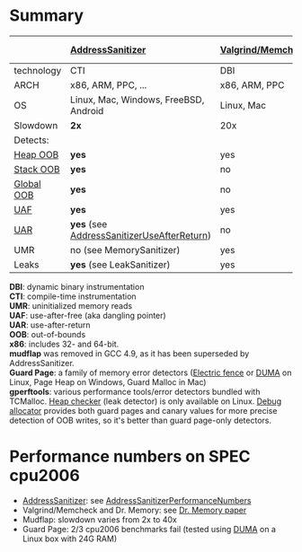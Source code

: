 # Summary

|                                         | [AddressSanitizer](AddressSanitizer)           | [Valgrind/Memcheck](http://valgrind.org) | [Dr. Memory](http://dynamorio.org/drmemory.html) | [Mudflap](http://gcc.gnu.org/wiki/Mudflap_Pointer_Debugging) | Guard Page  | [gperftools](https://github.com/gperftools/gperftools) |
|:----------------------------------------|:-----------------------------------------------|:-----------------------------------------|:-------------------------------------------------|:-------------------------------------------------------------|:------------|:----------------------------------------------------|
| technology                              | CTI                                            | DBI                                      | DBI                                              | CTI                                                          | Library     | Library                                             |
| ARCH                                    | x86, ARM, PPC, ...                                | x86, ARM, PPC                              | x86                                              | all(?)                                                       | all(?)      | all(?)                                              |
| OS                                      | Linux, Mac, Windows, FreeBSD, Android          | Linux, Mac                               | Windows, Linux                                   | Linux, Mac(?)                                                | All (1)     | Linux, Windows                                      |
| Slowdown                                | **2x**                                         | 20x                                      | 10x                                              | 2x-40x                                                       | ?           | ?                                                   |
| Detects:                                |                                                |                                          |                                                  |                                                              |             |                                                     |
| [Heap OOB](AddressSanitizerExampleHeapOutOfBounds)       | **yes**                                        | yes                                      | yes                                              | yes                                                          | some        | some                                                |
| [Stack OOB](AddressSanitizerExampleStackOutOfBounds)     | **yes**                                        | no                                       | no                                               | some                                                         | no          | no                                                  |
| [Global OOB](AddressSanitizerExampleGlobalOutOfBounds)   | **yes**                                        | no                                       | no                                               | ?                                                            | no          | no                                                  |
| [UAF](AddressSanitizerExampleUseAfterFree)               | **yes**                                        | yes                                      | yes                                              | yes                                                          | yes         | yes                                                 |
| [UAR](AddressSanitizerExampleUseAfterReturn)             | **yes** (see [AddressSanitizerUseAfterReturn](AddressSanitizerUseAfterReturn))     | no                                       | no                                               | no                                                           | no          | no                                                  |
| UMR                                     | no (see MemorySanitizer)                        | yes                                      | yes                                              | ?                                                            | no          | no                                                  |
| Leaks                                   | **yes** (see LeakSanitizer)                    | yes                                      | yes                                              | ?                                                            | no          | yes                                                 |


**DBI**: dynamic binary instrumentation  
**CTI**: compile-time instrumentation  
**UMR**: uninitialized memory reads  
**UAF**: use-after-free (aka dangling pointer)  
**UAR**: use-after-return  
**OOB**: out-of-bounds  
**x86**: includes 32- and 64-bit.  
**mudflap** was removed in GCC 4.9, as it has been superseded by AddressSanitizer.  
**Guard Page**: a family of memory error detectors ([Electric fence](https://en.wikipedia.org/wiki/Electric_Fence) or [DUMA](http://duma.sourceforge.net/) on Linux, Page Heap on Windows, Guard Malloc in Mac)  
**gperftools**: various performance tools/error detectors bundled with TCMalloc. [Heap checker](http://htmlpreview.github.io/?https://github.com/gperftools/gperftools/blob/master/doc/heap_checker.html) (leak detector) is only available on Linux. [Debug allocator](https://github.com/gperftools/gperftools/blob/master/src/debugallocation.cc) provides both guard pages and canary values for more precise detection of OOB writes, so it's better than guard page-only detectors.


# Performance numbers on SPEC cpu2006
  * [AddressSanitizer](AddressSanitizer): see [AddressSanitizerPerformanceNumbers](AddressSanitizerPerformanceNumbers)
  * Valgrind/Memcheck and Dr. Memory: see [Dr. Memory paper](http://static.googleusercontent.com/external_content/untrusted_dlcp/research.google.com/en/us/pubs/archive/37274.pdf)
  * Mudflap: slowdown varies from 2x to 40x
  * Guard Page: 2/3 cpu2006 benchmarks fail (tested using [DUMA](http://duma.sourceforge.net/) on a Linux box with 24G RAM)